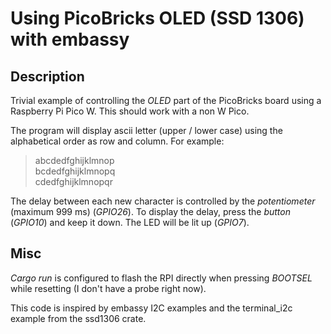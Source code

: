 # Using PicoBricks OLED (SSD 1306) with embassy

## Description
Trivial example of controlling the *OLED* part of the PicoBricks board
using a Raspberry Pi Pico W. This should work with a non W Pico.

The program will display ascii letter (upper / lower case) using the alphabetical order
as row and column.
For example:

> abcdedfghijklmnop  
> bcdedfghijklmnopq  
> cdedfghijklmnopqr  

The delay between each new character is controlled by the *potentiometer* (maximum 999 ms) (*GPIO26*). To display the delay, press the *button* (*GPIO10*) and keep it down. The LED will be lit up (*GPIO7*).

## Misc
*Cargo run* is configured to flash the RPI directly when pressing *BOOTSEL* while
resetting (I don't have a probe right now).

This code is inspired by embassy I2C examples and the terminal_i2c example from the ssd1306 crate.
